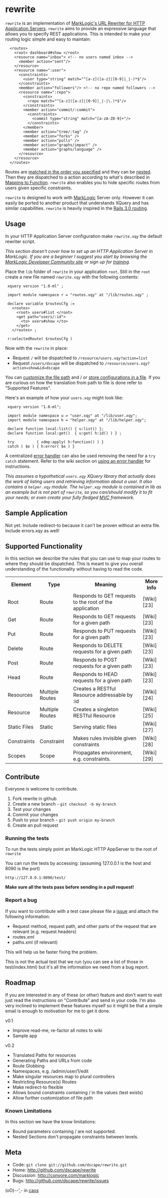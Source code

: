 # rewrite
`rewrite` is an implementation of [MarkLogic's URL Rewriter for HTTP Application Servers][11]. `rewrite` aims to provide an expressive language that allows you to specify REST applications. This is intended to make your routing logic simple and easy to maintain:

      <routes>
        <root> dashboard#show </root> 
        <resource name="inbox"> <!-- no users named inbox --> 
          <member action="sent"/> 
        </resource> 
        <resource name=":user"> 
          <constraints>  
            <user type="string" match="^[a-z]([a-z]|[0-9]|_|-)*$"/> 
          </constraints> 
          <member action="followers"/> <!-- no repo named followers --> 
          <resource name=":repo"> 
            <constraints>  
              <repo match="^[a-z]([a-z]|[0-9]|_|-|\.)*$"/> 
            </constraints> 
            <member action="commit/:commit"> 
              <constraints>  
                <commit type="string" match="[a-zA-Z0-9]+"/> 
              </constraints> 
            </member> 
            <member action="tree/:tag" /> 
            <member action="forks" /> 
            <member action="pulls" /> 
            <member action="graphs/impact" /> 
            <member action="graphs/language" /> 
          </resource> 
        </resource>
      </routes>

Routes are [matched in the order you specified][17] and they can be [nested][18]. Then they are dispatched to a action according to what's described in [Mapping to Function][26]. `rewrite` also enables you to hide specific routes from users given specific constraints.

`rewrite` is designed to work with [MarkLogic][2] Server only. However it can easily be ported to another product that understands XQuery and has similar capabilities. `rewrite` is heavily inspired in the [Rails 3.0 routing][4].

## Usage

In your HTTP Application Server configuration make `rewrite.xqy` the default rewriter script.

*This section doesn't cover how to set up an HTTP Application Server in MarkLogic. If you are a beginner I suggest you start by browsing the [MarkLogic Developer Community site][7] or sign up for [training][8].*

Place the `lib` folder of `rewrite` in your application `root`. Still in the `root`  create a new file named `rewrite.xqy` with the following contents:

     xquery version "1.0-ml" ;
     
     import module namespace r = "routes.xqy" at "/lib/routes.xqy" ;
     
     declare variable $routesCfg := 
       <routes>
         <root> users#list </root>
         <get path="users/:id">
           <to> users#show </to>
         </get>
       </routes> ;
     
     r:selectedRoute( $routesCfg )

Now with the `rewrite` in place:

* Request `/` will be dispatched to `/resource/users.xqy?action=list`
* Request `/users/dscape`  will be dispatched to `/resource/users.xqy?action=show&id=dscape`

You can [customize the file path][19] and / or  [store configurations in a file][20]. If you are curious on how the translation from path to file is done refer to "Supported Features". 

Here's an example of how your `users.xqy` might look like:

     xquery version "1.0-ml";
     
     import module namespace u = "user.xqy" at "/lib/user.xqy";
     import module namespace h = "helper.xqy" at "/lib/helper.xqy";
     
     declare function local:list() { u:list() };
     declare function local:get()  { u:get( h:id() ) } ;
     
     try          { xdmp:apply( h:function() ) } 
     catch ( $e ) { h:error( $e ) }

A centralized [error handler][14] can also be used removing the need for a `try catch` statement. Refer to the wiki section on [using an error handler][21] for instructions.

*This assumes a hypothetical `users.xqy` XQuery library that actually does the work of listing users and retrieving information about a user. It also contains a `helper.xqy` module. The `helper.xqy` module is contained in lib as an example but is not part of `rewrite`, so you can/should modify it to fit your needs; or even create your fully fledged [MVC][10] framework.*

## Sample Application

Not yet. Include redirect-to because it can't be proven without an extra file. Include errors.xqy as well!

## Supported Functionality

In this section we describe the rules that you can use to map your routes
to where they should be dispatched. This is meant to give you overall understanding of the functionality without having to read the code.

<table>
  <tr>
    <th>Element</th>
    <th>Type</th>
    <th>Meaning</th>
    <th>More Info</th>
  </tr>
  <tr>
    <td>Root</td>
    <td>Route</td>
    <td>Responds to GET requests to the root of the application</td>
    <td>[Wiki][23]</td>
  </tr>
  <tr>
    <td>Get</td>
    <td>Route</td>
    <td>Responds to GET requests for a given path</td>
    <td>[Wiki][23]</td>
  </tr>
  <tr>
    <td>Put</td>
    <td>Route</td>
    <td>Responds to PUT requests for a given path</td>
    <td>[Wiki][23]</td>
  </tr>
  <tr>
    <td>Delete</td>
    <td>Route</td>
    <td>Responds to DELETE requests for a given path</td>
    <td>[Wiki][23]</td>
  </tr>
  <tr>
    <td>Post</td>
    <td>Route</td>
    <td>Responds to POST requests for a given path</td>
    <td>[Wiki][23]</td>
  </tr>
  <tr>
    <td>Head</td>
    <td>Route</td>
    <td>Responds to HEAD requests for a given path</td>
    <td>[Wiki][23]</td>
  </tr>
  <tr>
    <td>Resources</td>
    <td>Multiple Routes</td>
    <td>Creates a RESTful Resource addressable by :id</td>
    <td>[Wiki][24]</td>
  </tr>
  <tr>
    <td>Resource</td>
    <td>Multiple Routes</td>
    <td>Creates a singleton RESTful Resource</td>
    <td>[Wiki][25]</td>
  </tr>
  <tr>
    <td>Static Files</td>
    <td>Static</td>
    <td>Serving static files</td>
    <td>[Wiki][27]</td>
  </tr>
  <tr>
    <td>Constraints</td>
    <td>Constraint</td>
    <td>Makes rules invisible given constraints</td>
    <td>[Wiki][28]</td>
  </tr>
  <tr>
    <td>Scopes</td>
    <td>Scope</td>
    <td>Propagates environment, e.g. constraints.</td>
    <td>[Wiki][29]</td>
  </tr>
</table>

## Contribute

Everyone is welcome to contribute. 

1. Fork rewrite in github
2. Create a new branch - `git checkout -b my-branch`
3. Test your changes
4. Commit your changes
5. Push to your branch - `git push origin my-branch`
6. Create an pull request

### Running the tests

To run the tests simply point an MarkLogic HTTP AppServer to the root of `rewrite`

You can run the tests by accessing:
(assuming 127.0.0.1 is the host and 8090 is the port)

    http://127.0.0.1:8090/test/

**Make sure all the tests pass before sending in a pull request!**

### Report a bug

If you want to contribute with a test case please file a [issue][1] and attach 
the following information:

* Request method, request path, and other parts of the request that are relevant (e.g. request headers)
* routes.xml
* paths.xml (if relevant)

This will help us be faster fixing the problem.

This is not the actual test that we run (you can see a list of those in test/index.html) but it's all the information we need from a bug report.

## Roadmap

If you are interested in any of these (or other) feature and don't want to wait just read the instructions on "Contribute" and send in your code. I'm also very inclined to implement these features myself so it might be that a simple email is enough to motivation for me to get it done.

v0.1

* Improve read-me, re-factor all notes to wiki
* Sample app

v0.2

* Translated Paths for resources
* Generating Paths and URLs from code
* Route Globbing
* Namespaces, e.g. /admin/user/1/edit
* Make singular resources map to plural controllers
* Restricting Resource(s) Routes
* Make redirect-to flexible
* Allows bound constraints containing / in the values (test exists)
* Allow further customization of file path

### Known Limitations

In this section we have the know limitations:

* Bound parameters containing / are not supported.
* Nested Sections don't propagate constraints between levels.

## Meta

* Code: `git clone git://github.com/dscape/rewrite.git`
* Home: <http://github.com/dscape/rewrite>
* Discussion: <http://convore.com/marklogic>
* Bugs: <http://github.com/dscape/rewrite/issues>

(oO)--',- in [caos][3]

[1]: http://github.com/dscape/rewrite/issues
[2]: http://marklogic.com
[3]: http://caos.di.uminho.pt
[4]: http://edgeguides.rubyonrails.org/routing.html
[5]: http://github.com/dscape/dxc
[6]: https://github.com/dscape/dxc/blob/master/http/http.xqy#L27
[7]: http://developer.marklogic.com
[8]: http://www.marklogic.com/services/training.html
[9]: http://xqzone.marklogic.com/pubs/4.2/apidocs/Ext-7.html#xdmp:document-get
[10]: http://en.wikipedia.org/wiki/Model–View–Controller
[11]: http://docs.marklogic.com/4.2doc/docapp.xqy#display.xqy?fname=http://pubs/4.2doc/xml/dev_guide/appserver-control.xml%2313050
[12]: http://developer.marklogic.com/pubs/4.2/apidocs/AppServerBuiltins.html#xdmp:get-request-field
[13]: http://en.wikipedia.org/wiki/Regular_expression
[14]: http://docs.marklogic.com/4.2doc/docapp.xqy#display.xqy?fname=http://pubs/4.2doc/xml/dev_guide/appserver-control.xml
[15]: http://www.w3.org/Protocols/rfc2616/rfc2616-sec10.html
[16]: http://www.w3.org/TR/xmlschema-2
[17]: https://github.com/dscape/rewrite/wiki/Routes-are-ordered
[18]: https://github.com/dscape/rewrite/wiki/Nested-Routes
[19]: https://github.com/dscape/rewrite/wiki/Customize-File-Path
[20]: https://github.com/dscape/rewrite/wiki/Loading-Configuration-from-Files
[21]: https://github.com/dscape/rewrite/wiki/Using-an-Error-Handler
[22]: https://github.com/dscape/rewrite/wiki/How-Verbs-Work
[23]: https://github.com/dscape/rewrite/wiki/Simple-Routes
[24]: https://github.com/dscape/rewrite/wiki/Resources
[25]: https://github.com/dscape/rewrite/wiki/Resource
[26]: https://github.com/dscape/rewrite/wiki/Mapping-to-Functions
[27]: https://github.com/dscape/rewrite/wiki/Static-Files
[28]: https://github.com/dscape/rewrite/wiki/Constraints
[29]: https://github.com/dscape/rewrite/wiki/Scopes